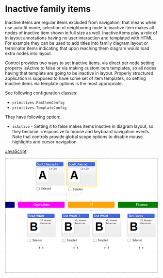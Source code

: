 # Inactive family items
Inactive items are regular items excluded from navigation, that means when use auto fit mode, selection of neighboring node to inactive item makes all nodes of inactive item shown in full size as well. Inactive items play a role of in layout annotations having no user interaction and templated with HTML. For example they can be used to add titles into family diagram layout or terminator items indicating that upon reaching them diagram would load extra nodes into layout.

Control provides two ways to set inactive items, via direct per node setting property isActive to false or via making custom item templates, so all nodes having that template are going to be inactive in layout. Properly structured application is supposed to have some set of item templates, so setting inactive items via template options is the most appropriate.

See following configuration classes:

* `primitives.FamItemConfig`
* `primitives.TemplateConfig`

They have following option:

* `isActive` - Setting it to false makes items inactive in diagram layout, so they become irresponsive to mouse and keyboard navigation events. Note that controls provide global scope options to disable mouse highlights and cursor navigation.

[JavaScript](javascript.controls/CaseInactiveFamilyItems.html)

![Screenshot](javascript.controls/__image_snapshots__/CaseInactiveFamilyItems-snap.png)
